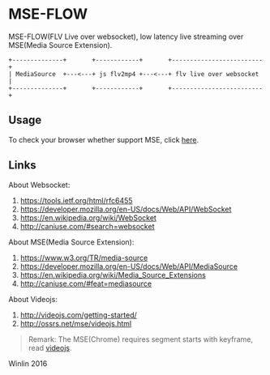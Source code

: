 # MSE-FLOW

MSE-FLOW(FLV Live over websocket), low latency live streaming over MSE(Media Source Extension).

```
+--------------+       +------------+       +-------------------------+
| MediaSource  +---<---+ js flv2mp4 +---<---+ flv live over websocket |
+--------------+       +------------+       +-------------------------+
```

## Usage

To check your browser whether support MSE, click [here](http://ossrs.net/mse/html5.html).

## Links

About Websocket:

1. https://tools.ietf.org/html/rfc6455
1. https://developer.mozilla.org/en-US/docs/Web/API/WebSocket
1. https://en.wikipedia.org/wiki/WebSocket
1. http://caniuse.com/#search=websocket

About MSE(Media Source Extension):

1. https://www.w3.org/TR/media-source
1. https://developer.mozilla.org/en-US/docs/Web/API/MediaSource
1. https://en.wikipedia.org/wiki/Media_Source_Extensions
1. http://caniuse.com/#feat=mediasource

About Videojs:

1. http://videojs.com/getting-started/
1. http://ossrs.net/mse/videojs.html

> Remark: The MSE(Chrome) requires segment starts with keyframe, read [videojs](https://github.com/winlinvip/mux.js/blob/master/lib/mp4/transmuxer.js#L319). 

Winlin 2016
